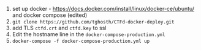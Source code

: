1. set up docker - https://docs.docker.com/install/linux/docker-ce/ubuntu/ and docker compose (edited) 
2. `git clone https://github.com/tghosth/CTFd-docker-deploy.git`
3. add TLS `ctfd.crt` and `ctfd.key` to ssl
4. Edit the hostname line in the `docker-compose-production.yml`
5. `docker-compose -f docker-compose-production.yml up`
